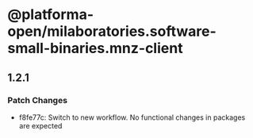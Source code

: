 # @platforma-open/milaboratories.software-small-binaries.mnz-client

## 1.2.1

### Patch Changes

- f8fe77c: Switch to new workflow. No functional changes in packages are expected
